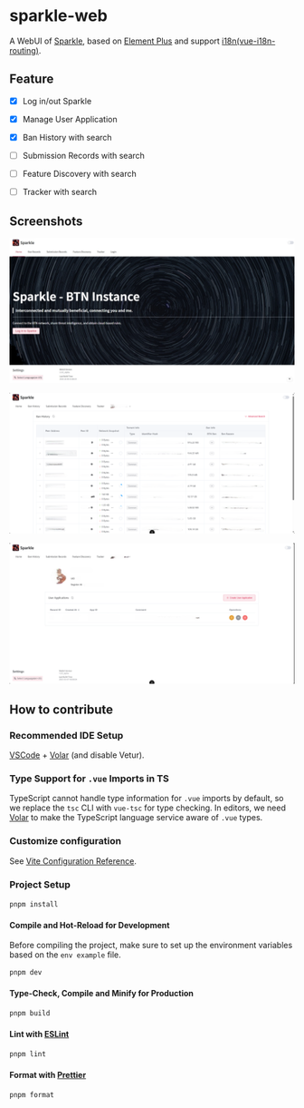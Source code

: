 # sparkle-web

A WebUI of [Sparkle](https://github.com/PBH-BTN/Sparkle), based on [Element Plus](https://element-plus.org/) and support [i18n(vue-i18n-routing)](https://vue-i18n.intlify.dev/).

## Feature

- [x] Log in/out Sparkle

- [x] Manage User Application

- [x] Ban History with search

- [ ] Submission Records with search

- [ ] Feature Discovery with search

- [ ] Tracker with search

## Screenshots

![home](./assets/home.jpeg)

![banHistory](./assets/banHistory.png)

![userCenter](./assets/userCenter.png)

## How to contribute

### Recommended IDE Setup

[VSCode](https://code.visualstudio.com/) + [Volar](https://marketplace.visualstudio.com/items?itemName=Vue.volar) (and disable Vetur).

### Type Support for `.vue` Imports in TS

TypeScript cannot handle type information for `.vue` imports by default, so we replace the `tsc` CLI with `vue-tsc` for type checking. In editors, we need [Volar](https://marketplace.visualstudio.com/items?itemName=Vue.volar) to make the TypeScript language service aware of `.vue` types.

### Customize configuration

See [Vite Configuration Reference](https://vitejs.dev/config/).

### Project Setup

```sh
pnpm install
```

#### Compile and Hot-Reload for Development

Before compiling the project, make sure to set up the environment variables based on the `env example` file.

```sh
pnpm dev
```

#### Type-Check, Compile and Minify for Production

```sh
pnpm build
```

#### Lint with [ESLint](https://eslint.org/)

```sh
pnpm lint
```

#### Format with [Prettier](https://prettier.io/)

```sh
pnpm format
```

